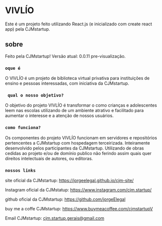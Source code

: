 # VIVLÍO


Este é um projeto feito utilizando React.js (e inicializado com create react app) pela CJMstartup.

## sobre

Feito pela  CJMstartup!
Versão atual: 0.0.11 pre-visualização.

### `oque é`

O VIVLÍO é um projeto de biblioteca virtual privativa para instituições de ensino e pessoas interessadas, com iniciativa da CJMstartup.

### ` qual o nosso objetivo?`

O objetivo do projeto VIVLÍO é transformar o como crianças e adolescentes leem nas escolas utilizando de um ambiente atrativo e facilitado para aumentar o interesse e a atenção de nossos usuários.  

### `como funciona?`
Os componentes do projeto VIVLÍO funcionam em servidores e repositórios pertencentes a CJMstartup com hospedagem terceirizada. Inteiramente desenvolvido pelos participantes da CJMstartup. Utilizando de obras cedidas ao projeto e/ou de domínio publico não ferindo assim quais quer direitos intelectuais de autores, ou editoras.


### ` nossos links `
site oficial da CJMstartup: https://jorgeelegal.github.io/cjm-site/

Instagram oficial da CJMstatup: https://www.instagram.com/cjm.startup/

github oficial da CJMstartup: https://github.com/jorgeElegal

buy me a coffe CJMstartup: https://www.buymeacoffee.com/cjmstartupV

Email CJMstartup: cjm.startup.gerais@gmail.com
